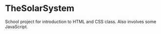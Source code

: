# TheSolarSystem
School project for introduction to HTML and CSS class. Also involves some JavaScript.
